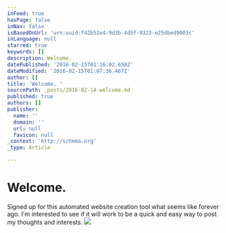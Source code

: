 ```yaml
---
inFeed: true
hasPage: false
inNav: false
isBasedOnUrl: 'urn:uuid:f42b52e4-9d3b-4d5f-9323-e25dbed9003c'
inLanguage: null
starred: true
keywords: []
description: Welcome.
datePublished: '2016-02-15T01:16:02.658Z'
dateModified: '2016-02-15T01:07:36.467Z'
author: []
title: 'Welcome. '
sourcePath: _posts/2016-02-14-welcome.md
published: true
authors: []
publisher:
  name: ''
  domain: ''
  url: null
  favicon: null
_context: 'http://schema.org'
_type: Article

---
```

# Welcome. 

Signed up for this automated website creation tool what seems like forever ago.  I'm interested to see if it will work to be a quick and easy way to post my thoughts and interests.
![](https://the-grid-user-content.s3-us-west-2.amazonaws.com/0154c8ca-f81a-459e-b81e-a21c58f21959.png)